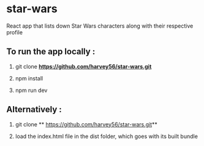 # star-wars
React app that lists down Star Wars characters along with their respective profile


## To run the app locally :

1) git clone **https://github.com/harvey56/star-wars.git**

2) npm install

3) npm run dev

## Alternatively :

1) git clone ** https://github.com/harvey56/star-wars.git**

2) load the index.html file in the dist folder, which goes with its built bundle